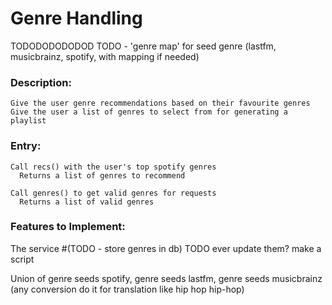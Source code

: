 # Genre Handling

TODODODODODOD
TODO - 'genre map' for seed genre (lastfm, musicbrainz, spotify, with mapping if needed)


### Description:
    Give the user genre recommendations based on their favourite genres
    Give the user a list of genres to select from for generating a playlist

### Entry:
    Call recs() with the user's top spotify genres
      Returns a list of genres to recommend
   
    Call genres() to get valid genres for requests
      Returns a list of valid genres

### Features to Implement:
   The service
   #(TODO - store genres in db) TODO ever update them? make a script


   Union of genre seeds spotify, genre seeds lastfm, genre seeds musicbrainz (any conversion do it for translation like hip hop hip-hop)